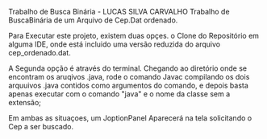 Trabalho de Busca Binária - LUCAS SILVA CARVALHO
Trabalho de BuscaBinária de um Arquivo de Cep.Dat ordenado.

Para Executar este projeto, existem duas opçes. o Clone do Repositório em alguma IDE,
onde está incluido uma versão reduzida do arquivo cep_ordenado.dat. 

A Segunda opção é através do terminal. Chegando ao diretório onde se encontram os aruqivos .java, 
rode o comando Javac compilando os dois arquuivos .java contidos como argumentos do comando, e depois
basta apenas executar com o comando "java" e o nome da classe sem a extensão;

Em ambas as situaçoes, um JoptionPanel Aparecerá na tela solicitando o Cep a ser buscado.
